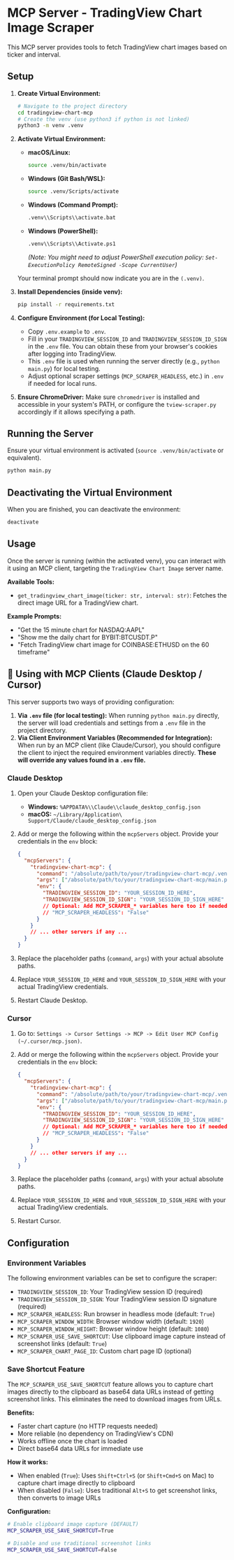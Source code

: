 # MCP Server - TradingView Chart Image Scraper

This MCP server provides tools to fetch TradingView chart images based on ticker and interval.

## Setup

1.  **Create Virtual Environment:**
    ```bash
    # Navigate to the project directory
    cd tradingview-chart-mcp
    # Create the venv (use python3 if python is not linked)
    python3 -m venv .venv
    ```
2.  **Activate Virtual Environment:**

    - **macOS/Linux:**
      ```bash
      source .venv/bin/activate
      ```
    - **Windows (Git Bash/WSL):**
      ```bash
      source .venv/Scripts/activate
      ```
    - **Windows (Command Prompt):**
      ```bash
      .venv\\Scripts\\activate.bat
      ```
    - **Windows (PowerShell):**
      ```bash
      .venv\\Scripts\\Activate.ps1
      ```
      _(Note: You might need to adjust PowerShell execution policy: `Set-ExecutionPolicy RemoteSigned -Scope CurrentUser`)_

    Your terminal prompt should now indicate you are in the `(.venv)`.

3.  **Install Dependencies (inside venv):**
    ```bash
    pip install -r requirements.txt
    ```
4.  **Configure Environment (for Local Testing):**
    - Copy `.env.example` to `.env`.
    - Fill in your `TRADINGVIEW_SESSION_ID` and `TRADINGVIEW_SESSION_ID_SIGN` in the `.env` file. You can obtain these from your browser's cookies after logging into TradingView.
    - This `.env` file is used when running the server directly (e.g., `python main.py`) for local testing.
    - Adjust optional scraper settings (`MCP_SCRAPER_HEADLESS`, etc.) in `.env` if needed for local runs.
5.  **Ensure ChromeDriver:** Make sure `chromedriver` is installed and accessible in your system's PATH, or configure the `tview-scraper.py` accordingly if it allows specifying a path.

## Running the Server

Ensure your virtual environment is activated (`source .venv/bin/activate` or equivalent).

```bash
python main.py
```

## Deactivating the Virtual Environment

When you are finished, you can deactivate the environment:

```bash
deactivate
```

## Usage

Once the server is running (within the activated venv), you can interact with it using an MCP client, targeting the `TradingView Chart Image` server name.

**Available Tools:**

- `get_tradingview_chart_image(ticker: str, interval: str)`: Fetches the direct image URL for a TradingView chart.

**Example Prompts:**

- "Get the 15 minute chart for NASDAQ:AAPL"
- "Show me the daily chart for BYBIT:BTCUSDT.P"
- "Fetch TradingView chart image for COINBASE:ETHUSD on the 60 timeframe"

## 🔌 Using with MCP Clients (Claude Desktop / Cursor)

This server supports two ways of providing configuration:

1.  **Via `.env` file (for local testing):** When running `python main.py` directly, the server will load credentials and settings from a `.env` file in the project directory.
2.  **Via Client Environment Variables (Recommended for Integration):** When run by an MCP client (like Claude/Cursor), you should configure the client to inject the required environment variables directly. **These will override any values found in a `.env` file.**

### Claude Desktop

1.  Open your Claude Desktop configuration file:
    - **Windows:** `%APPDATA%\\Claude\\claude_desktop_config.json`
    - **macOS:** `~/Library/Application\ Support/Claude/claude_desktop_config.json`
2.  Add or merge the following within the `mcpServers` object. Provide your credentials in the `env` block:

    ```json
    {
      "mcpServers": {
        "tradingview-chart-mcp": {
          "command": "/absolute/path/to/your/tradingview-chart-mcp/.venv/bin/python3",
          "args": ["/absolute/path/to/your/tradingview-chart-mcp/main.py"],
          "env": {
            "TRADINGVIEW_SESSION_ID": "YOUR_SESSION_ID_HERE",
            "TRADINGVIEW_SESSION_ID_SIGN": "YOUR_SESSION_ID_SIGN_HERE"
            // Optional: Add MCP_SCRAPER_* variables here too if needed
            // "MCP_SCRAPER_HEADLESS": "False"
          }
        }
        // ... other servers if any ...
      }
    }
    ```

3.  Replace the placeholder paths (`command`, `args`) with your actual absolute paths.
4.  Replace `YOUR_SESSION_ID_HERE` and `YOUR_SESSION_ID_SIGN_HERE` with your actual TradingView credentials.
5.  Restart Claude Desktop.

### Cursor

1.  Go to: `Settings -> Cursor Settings -> MCP -> Edit User MCP Config (~/.cursor/mcp.json)`.
2.  Add or merge the following within the `mcpServers` object. Provide your credentials in the `env` block:

    ```json
    {
      "mcpServers": {
        "tradingview-chart-mcp": {
          "command": "/absolute/path/to/your/tradingview-chart-mcp/.venv/bin/python3",
          "args": ["/absolute/path/to/your/tradingview-chart-mcp/main.py"],
          "env": {
            "TRADINGVIEW_SESSION_ID": "YOUR_SESSION_ID_HERE",
            "TRADINGVIEW_SESSION_ID_SIGN": "YOUR_SESSION_ID_SIGN_HERE"
            // Optional: Add MCP_SCRAPER_* variables here too if needed
            // "MCP_SCRAPER_HEADLESS": "False"
          }
        }
        // ... other servers if any ...
      }
    }
    ```

3.  Replace the placeholder paths (`command`, `args`) with your actual absolute paths.
4.  Replace `YOUR_SESSION_ID_HERE` and `YOUR_SESSION_ID_SIGN_HERE` with your actual TradingView credentials.
5.  Restart Cursor.

## Configuration

### Environment Variables

The following environment variables can be set to configure the scraper:

- `TRADINGVIEW_SESSION_ID`: Your TradingView session ID (required)
- `TRADINGVIEW_SESSION_ID_SIGN`: Your TradingView session ID signature (required)
- `MCP_SCRAPER_HEADLESS`: Run browser in headless mode (default: `True`)
- `MCP_SCRAPER_WINDOW_WIDTH`: Browser window width (default: `1920`)
- `MCP_SCRAPER_WINDOW_HEIGHT`: Browser window height (default: `1080`)
- `MCP_SCRAPER_USE_SAVE_SHORTCUT`: Use clipboard image capture instead of screenshot links (default: `True`)
- `MCP_SCRAPER_CHART_PAGE_ID`: Custom chart page ID (optional)

### Save Shortcut Feature

The `MCP_SCRAPER_USE_SAVE_SHORTCUT` feature allows you to capture chart images directly to the clipboard as base64 data URLs instead of getting screenshot links. This eliminates the need to download images from URLs.

**Benefits:**

- Faster chart capture (no HTTP requests needed)
- More reliable (no dependency on TradingView's CDN)
- Works offline once the chart is loaded
- Direct base64 data URLs for immediate use

**How it works:**

- When enabled (`True`): Uses `Shift+Ctrl+S` (or `Shift+Cmd+S` on Mac) to capture chart image directly to clipboard
- When disabled (`False`): Uses traditional `Alt+S` to get screenshot links, then converts to image URLs

**Configuration:**

```bash
# Enable clipboard image capture (DEFAULT)
MCP_SCRAPER_USE_SAVE_SHORTCUT=True

# Disable and use traditional screenshot links
MCP_SCRAPER_USE_SAVE_SHORTCUT=False
```
